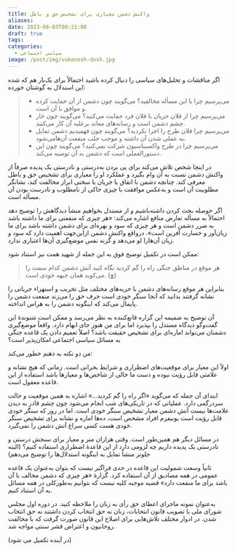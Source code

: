 ```yaml
---
title: واکنش دشمن معیاری برای تشخیص حق و باطل
aliases: 
date: 2023-08-03T00:21:00
draft: true
tags: 
categories:
  - سیاسی اجتماعی
image: /post/img/vakonesh-dosh.jpg
---
```



اگر مناقشات و تحلیل‌های سیاسی را دنبال کرده باشید احتمالاً برای یک‌بار هم که شده این استدلال به گوشتان خورده:

> - می‌پرسیم چرا با این مسأله مخالفید؟ می‌گویند چون دشمن از آن حمایت کرده و موافق با آن است.
> - می‌پرسیم چرا از فلان جریان یا فلان فرد حمایت می‌کنید؟ می‌گویند چون خار چشم دشمن است و رسانه‌های معاند برعلیه آن کار می‌کنند.
> - می‌پرسیم چرا فلان طرح را اجرا نکردید؟ می‌گویند چون فهمیدیم دشمن تمایل به عملی شدن آن داشته و موجب جلب منفعت آن‌هامی‌شود.
> - می‌پرسیم چرا در طرح واکسیناسیون شرکت نمی‌کنید؟ می‌گویند چون این دستورالعملی است که دشمن به آن توصیه می‌کند.

در اینجا شخص تلاش می‌کند برای پی بردن به‌درستی و نادرستی یک پدیده صرفاً از واکنش دشمن نسبت به آن وام بگیرد و عملکرد او را معیاری برای تشخیص حق و باطل معرفی کند. چنانچه دشمن با اتفاق یا جریان یا سخنی ابراز مخالفت کند، نشانگر مطلوبیت آن است و به‌عکس موافقت با چیزی حاکی از نامطلوب و نادرست بودن آن مسأله است.

اگر حوصله بحث کردن داشته‌باشیم و از مستدل بخواهیم منشأ دیدگاهش را توضیح دهد احتمالاً به مسأله تعارض منافع اشاره می‌کند: «هر چیزی که منفعتی برای ما داشته باشد به ضرر دشمن است و هر چیزی که سود و بهره‌ای برای دشمن داشته باشد برای ما زیان‌آور و خسارت آفرین است». درواقع واکنش دشمن ازاین‌جهت اهمیت دارد که سود و زیان آن‌هارا لو می‌دهد و گرنه نفس موضع‌گیری آن‌ها اعتباری ندارد.

ممکن است در تکمیل توضیح فوق به این جمله از شهید همت نیز استناد شود:

> هر موقع در مناطق جنگی راه را گم کردید نگاه کنید آتش دشمن کدام سمت را می‌کوبد همان جبهه خودی است. ([+](https://twitter.com/yekta_ir/status/1283596261309001729?t=X7VckBEHxI-DCc9R8c-RWQ&s=19))

بنابراین هر موقع رسانه‌های دشمن با حربه‌های مختلف مثل تخریب و استهزاء جریانی را نشانه گرفتند بدانید که آنجا سنگر خودی است حرف حق را می‌زند منفعت دشمن را پایمال می‌کند که اینگونه دشمن را به هراس انداخته.

آن توضیح به ضمیمه این گزاره قانع‌کننده به نظر می‌رسد و ممکن است شنوندۀ این گفت‌وگو دیدگاه مستدل را بپذیرد اما برای من هنوز جای ابهام دارد. واقعاً موضع‌گیری دشمنان می‌تواند اماره‌ای برای تشخیص حقیقت باشد؟ اصلاً تعمیم دادن یک قاعده جنگی به مسائل سیاسی اجتماعی امکان‌پذیر است؟

من دو نکته به ذهنم خطور می‌کند:

اولاً این معیار برای موقعیت‌های اضطراری و شرایط بحرانی است. زمانی که هیچ نشانه و علامتی قابل رؤیت نبوده و دست ما خالی از شاخص‌ها و معیارها باشد استفاده از این قاعده معقول است.

ابتدای آن جمله که می‌گوید «اگر راه را گم کردید…» اشاره به همین موقعیت و حالت سردرگمی دارد. عملیاتی که در تاریکی‌های شب انجام می‌شود چون چشم قادر به دیدن علامت‌ها نیست آتش دشمن معیار تشخیص سنگر خودی است. اما در روز که سنگر خودی قابل رؤیت است یونیفرم افراد مشخص است، ده‌ها اماره و نشانه برای تشخیص سنگر خودی هست کسی سراغ آتش دشمن را نمی‌گیرد.

در مسائل دیگر هم همین‌طور است. وقتی هزاران متر و معیار برای سنجش درستی و نادرستی یک پدیده داریم چه لزومی دارد از این قاعدۀ اضطراری استفاده کنیم؟ (البته جلوتر منشأ تمایل به اینگونه استدلال‌ها را توضیح می‌دهم)

ثانیاً وسعت شمولیت این قاعده در حدی فراگیر نیست که بتوان به‌عنوان یک قاعده عمومی در همه مصادیق از آن استفاده کرد. گزارۀ «هر چیزی که دشمن مخالف با آن باشد برای ما منفعت دارد» قضیه موجبه کلیه نیست که بتوانیم به‌طورکلی در همه مسائل به آن استناد کنیم.

به‌عنوان نمونه ماجرای اعطای حق رأی به زنان را ملاحظه کنید. در دوره اول مجلس شورای ملی با تصویب قانون انتخابات، زنان نه حق انتخاب کردن داشتند نه حق انتخاب شدن. در ادوار مختلف تلاش‌هایی برای اصلاح این قانون صورت گرفت که با مخالفت روحانیون و اعتراض قشر سنتی مواجه شد.

(در آینده تکمیل می شود)

